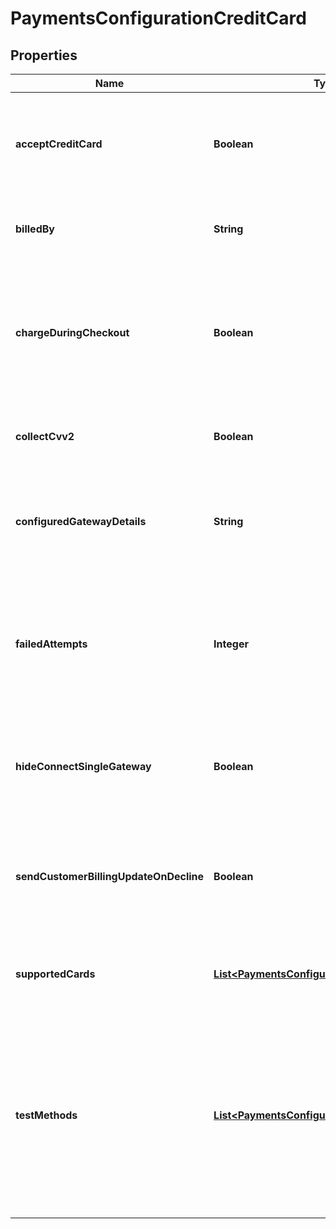 
# PaymentsConfigurationCreditCard

## Properties
Name | Type | Description | Notes
------------ | ------------- | ------------- | -------------
**acceptCreditCard** | **Boolean** | Master flag indicating whether this merchant accepts credit card payments |  [optional]
**billedBy** | **String** | Description that appears on customer statements |  [optional]
**chargeDuringCheckout** | **Boolean** | If false, order will be accepted and placed into Accounts Receivable without charging card first |  [optional]
**collectCvv2** | **Boolean** | UltraCart will require customer to enter cvv if this is true |  [optional]
**configuredGatewayDetails** | **String** | Human readable description of the credit card gateway currently configured |  [optional]
**failedAttempts** | **Integer** | The number of failed attempts before the order is placed into Accounts Receivable for manual intervention |  [optional]
**hideConnectSingleGateway** | **Boolean** | This internal flag aids the UI in determining which buttons to show. |  [optional]
**sendCustomerBillingUpdateOnDecline** | **Boolean** | UltraCart will send customers emails to update their credit card if the card is declined |  [optional]
**supportedCards** | [**List&lt;PaymentsConfigurationCreditCardType&gt;**](PaymentsConfigurationCreditCardType.md) | A list of credit cards the merchant wishes to accept. |  [optional]
**testMethods** | [**List&lt;PaymentsConfigurationTestMethod&gt;**](PaymentsConfigurationTestMethod.md) | An array of test methods for placing test orders.  The cards defined here may be real or fake, but any order placed with them will be marked as Test orders |  [optional]



